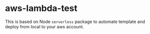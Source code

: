 # aws-lambda-test
This is based on Node `serverless` package to automate template and deploy from local to your aws account.
